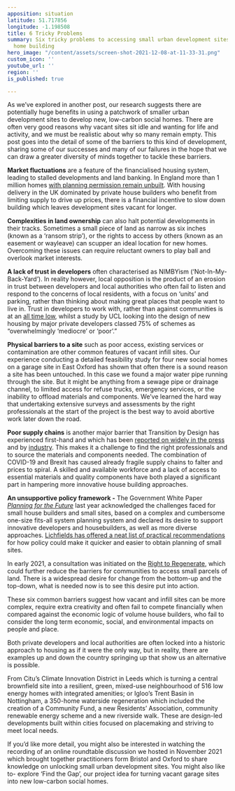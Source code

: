 ```yaml
---
apposition: situation
latitude: 51.717856
longitude: -1.198508
title: 6 Tricky Problems
summary: Six tricky problems to accessing small urban development sites for social
  home building
hero_image: "/content/assets/screen-shot-2021-12-08-at-11-33-31.png"
custom_icon: ''
youtube_url: ''
region: ''
is_published: true

---
```

As we’ve explored in another post, our research suggests there are potentially huge benefits in using a patchwork of smaller urban development sites to develop new, low-carbon social homes. There are often very good reasons why vacant sites sit idle and wanting for life and activity, and we must be realistic about why so many remain empty. This post goes into the detail of some of the barriers to this kind of development, sharing some of our successes and many of our failures in the hope that we can draw a greater diversity of minds together to tackle these barriers.

**Market fluctuations** are a feature of the financialised housing system, leading to stalled developments and land banking. In England more than 1 million homes [with planning permission remain unbuilt](https://www.local.gov.uk/housing-backlog-more-million-homes-planning-permission-not-yet-built). With housing delivery in the UK dominated by private house builders who benefit from limiting supply to drive up prices, there is a financial incentive to slow down building which leaves development sites vacant for longer.

**Complexities in land ownership** can also halt potential developments in their tracks. Sometimes a small piece of land as narrow as six inches (known as a ‘ransom strip’), or the rights to access by others (known as an easement or wayleave) can scupper an ideal location for new homes. Overcoming these issues can require reluctant owners to play ball and overlook market interests.

**A lack of trust in developers** often characterised as NIMBYism (‘Not-In-My-Back-Yard’). In reality however, local opposition is the product of an erosion in trust between developers and local authorities who often fail to listen and respond to the concerns of local residents, with a focus on ‘units’ and parking, rather than thinking about making great places that people want to live in. Trust in developers to work with, rather than against communities is at an [all time low](https://www.bdonline.co.uk/news/98-of-public-dont-trust-developers-research-shows/5100575.article), whilst a study by UCL looking into the design of new housing by major private developers classed 75% of schemes as “overwhelmingly ‘mediocre’ or ‘poor’.”

**Physical barriers to a site** such as poor access, existing services or contamination are other common features of vacant infill sites. Our experience conducting a detailed feasibility study for four new social homes on a garage site in East Oxford has shown that often there is a sound reason a site has been untouched. In this case we found a major water pipe running through the site. But it might be anything from a sewage pipe or drainage channel, to limited access for refuse trucks, emergency services, or the inability to offload materials and components. We’ve learned the hard way that undertaking extensive surveys and assessments by the right professionals at the start of the project is the best way to avoid abortive work later down the road.

**Poor supply chains** is another major barrier that Transition by Design has experienced first-hand and which has been [reported on widely in the press](https://www.insidehousing.co.uk/insight/insight/brexit-how-will-it-affect-the-house-builder-supply-chain-61816) and by [industry](https://www.ribaj.com/intelligence/disrupted-materials-supply-chain-threatens-construction-bouncback-lockdown-brexit). This makes it a challenge to find the right professionals and to source the materials and components needed. The combination of COVID-19 and Brexit has caused already fragile supply chains to falter and prices to spiral. A skilled and available workforce and a lack of access to essential materials and quality components have both played a significant part in hampering more innovative house building approaches.

**An unsupportive policy framework -** The Government White Paper [_Planning for the Future_](https://assets.publishing.service.gov.uk/government/uploads/system/uploads/attachment_data/file/958420/MHCLG-Planning-Consultation.pdf) last year acknowledged the challenges faced for small house builders and small sites, based on a complex and cumbersome one-size fits-all system planning system and declared its desire to support innovative developers and housebuilders, as well as more diverse approaches. [Lichfields has offered a neat list of practical recommendations](https://lichfields.uk/media/6180/small-sites-unlocking-housing-delivery_sep-2020.pdf) for how policy could make it quicker and easier to obtain planning of small sites.

In early 2021, a consultation was initiated on the [Right to Regenerate](https://www.gov.uk/government/news/right-to-regenerate-to-turn-derelict-buildings-into-homes-and-community-assets), which could further reduce the barriers for communities to access small parcels of land. There is a widespread desire for change from the bottom-up and the top-down, what is needed now is to see this desire put into action.

These six common barriers suggest how vacant and infill sites can be more complex, require extra creativity and often fail to compete financially when compared against the economic logic of volume house builders, who fail to consider the long term economic, social, and environmental impacts on people and place.

Both private developers and local authorities are often locked into a historic approach to housing as if it were the only way, but in reality, there are examples up and down the country springing up that show us an alternative is possible.

From Citu’s Climate Innovation District in Leeds which is turning a central brownfield site into a resilient, green, mixed-use neighbourhood of 516 low energy homes with integrated amenities; or Igloo’s Trent Basin in Nottingham, a 350-home waterside regeneration which included the creation of a Community Fund, a new Residents’ Association, community renewable energy scheme and a new riverside walk. These are design-led developments built within cities focused on placemaking and striving to meet local needs.

If you’d like more detail, you might also be interested in watching the recording of an online roundtable discussion we hosted in November 2021 which brought together practitioners form Bristol and Oxford to share knowledge on unlocking small urban development sites. You might also like to- explore ‘Find the Gap’, our project idea for turning vacant garage sites into new low-carbon social homes.